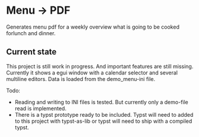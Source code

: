 # Menu -> PDF

Generates menu pdf for a weekly overview what is going to be cooked forlunch and dinner.

## Current state

This project is still work in progress. And important features are still missing.
Currently it shows a egui window with a calendar selector and several multiline editors.
Data is loaded from the demo_menu-ini file.

Todo:
 - Reading and writing to INI files is tested. But currently only a demo-file read is implemented.
 - There is a typst prototype ready to be included. Typst will need to added to this project with typst-as-lib or typst
   will need to ship with a compiled typst. 